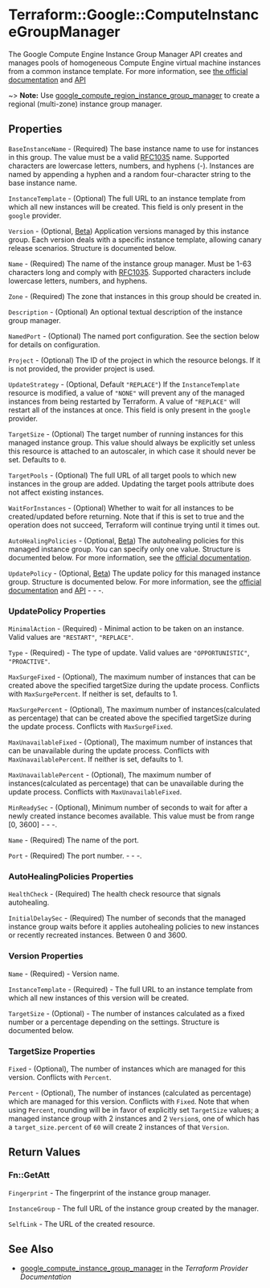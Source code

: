 # Terraform::Google::ComputeInstanceGroupManager

The Google Compute Engine Instance Group Manager API creates and manages pools
of homogeneous Compute Engine virtual machine instances from a common instance
template. For more information, see [the official documentation](https://cloud.google.com/compute/docs/instance-groups/manager)
and [API](https://cloud.google.com/compute/docs/reference/latest/instanceGroupManagers)

~> **Note:** Use [google_compute_region_instance_group_manager](/docs/providers/google/r/compute_region_instance_group_manager.html) to create a regional (multi-zone) instance group manager.

## Properties

`BaseInstanceName` - (Required) The base instance name to use for instances in this group. The value must be a valid [RFC1035](https://www.ietf.org/rfc/rfc1035.txt) name. Supported characters are lowercase letters, numbers, and hyphens (-). Instances are named by appending a hyphen and a random four-character string to the base instance name.

`InstanceTemplate` - (Optional) The full URL to an instance template from which all new instances will be created. This field is only present in the `google` provider.

`Version` - (Optional, [Beta](https://terraform.io/docs/providers/google/provider_versions.html)) Application versions managed by this instance group. Each version deals with a specific instance template, allowing canary release scenarios. Structure is documented below.

`Name` - (Required) The name of the instance group manager. Must be 1-63 characters long and comply with [RFC1035](https://www.ietf.org/rfc/rfc1035.txt). Supported characters include lowercase letters, numbers, and hyphens.

`Zone` - (Required) The zone that instances in this group should be created in.

`Description` - (Optional) An optional textual description of the instance group manager.

`NamedPort` - (Optional) The named port configuration. See the section below for details on configuration.

`Project` - (Optional) The ID of the project in which the resource belongs. If it is not provided, the provider project is used.

`UpdateStrategy` - (Optional, Default `"REPLACE"`) If the `InstanceTemplate` resource is modified, a value of `"NONE"` will prevent any of the managed instances from being restarted by Terraform. A value of `"REPLACE"` will restart all of the instances at once. This field is only present in the `google` provider.

`TargetSize` - (Optional) The target number of running instances for this managed instance group. This value should always be explicitly set unless this resource is attached to an autoscaler, in which case it should never be set. Defaults to `0`.

`TargetPools` - (Optional) The full URL of all target pools to which new instances in the group are added. Updating the target pools attribute does not affect existing instances.

`WaitForInstances` - (Optional) Whether to wait for all instances to be created/updated before returning. Note that if this is set to true and the operation does not succeed, Terraform will continue trying until it times out.

`AutoHealingPolicies` - (Optional, [Beta](https://terraform.io/docs/providers/google/provider_versions.html)) The autohealing policies for this managed instance group. You can specify only one value. Structure is documented below. For more information, see the [official documentation](https://cloud.google.com/compute/docs/instance-groups/creating-groups-of-managed-instances#monitoring_groups).

`UpdatePolicy` - (Optional, [Beta](https://terraform.io/docs/providers/google/provider_versions.html)) The update policy for this managed instance group. Structure is documented below. For more information, see the [official documentation](https://cloud.google.com/compute/docs/instance-groups/updating-managed-instance-groups) and [API](https://cloud.google.com/compute/docs/reference/rest/beta/instanceGroupManagers/patch) - - -.

### UpdatePolicy Properties

`MinimalAction` - (Required) - Minimal action to be taken on an instance. Valid values are `"RESTART"`, `"REPLACE"`.

`Type` - (Required) - The type of update. Valid values are `"OPPORTUNISTIC"`, `"PROACTIVE"`.

`MaxSurgeFixed` - (Optional), The maximum number of instances that can be created above the specified targetSize during the update process. Conflicts with `MaxSurgePercent`. If neither is set, defaults to 1.

`MaxSurgePercent` - (Optional), The maximum number of instances(calculated as percentage) that can be created above the specified targetSize during the update process. Conflicts with `MaxSurgeFixed`.

`MaxUnavailableFixed` - (Optional), The maximum number of instances that can be unavailable during the update process. Conflicts with `MaxUnavailablePercent`. If neither is set, defaults to 1.

`MaxUnavailablePercent` - (Optional), The maximum number of instances(calculated as percentage) that can be unavailable during the update process. Conflicts with `MaxUnavailableFixed`.

`MinReadySec` - (Optional), Minimum number of seconds to wait for after a newly created instance becomes available. This value must be from range [0, 3600] - - -.

`Name` - (Required) The name of the port.

`Port` - (Required) The port number. - - -.

### AutoHealingPolicies Properties

`HealthCheck` - (Required) The health check resource that signals autohealing.

`InitialDelaySec` - (Required) The number of seconds that the managed instance group waits before it applies autohealing policies to new instances or recently recreated instances. Between 0 and 3600.

### Version Properties

`Name` - (Required) - Version name.

`InstanceTemplate` - (Required) - The full URL to an instance template from which all new instances of this version will be created.

`TargetSize` - (Optional) - The number of instances calculated as a fixed number or a percentage depending on the settings. Structure is documented below.

### TargetSize Properties

`Fixed` - (Optional), The number of instances which are managed for this version. Conflicts with `Percent`.

`Percent` - (Optional), The number of instances (calculated as percentage) which are managed for this version. Conflicts with `Fixed`. Note that when using `Percent`, rounding will be in favor of explicitly set `TargetSize` values; a managed instance group with 2 instances and 2 `Version`s, one of which has a `target_size.percent` of `60` will create 2 instances of that `Version`.


## Return Values

### Fn::GetAtt

`Fingerprint` - The fingerprint of the instance group manager.

`InstanceGroup` - The full URL of the instance group created by the manager.

`SelfLink` - The URL of the created resource.

## See Also

* [google_compute_instance_group_manager](https://www.terraform.io/docs/providers/google/r/compute_instance_group_manager.html) in the _Terraform Provider Documentation_